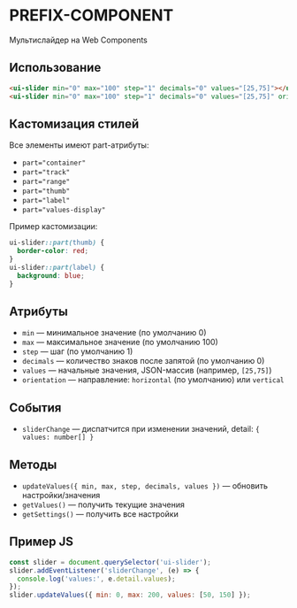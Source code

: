 # **PREFIX**-**COMPONENT**

Мультислайдер на Web Components

## Использование

```html
<ui-slider min="0" max="100" step="1" decimals="0" values="[25,75]"></ui-slider>
<ui-slider min="0" max="100" step="1" decimals="0" values="[25,75]" orientation="vertical"></ui-slider>
```

## Кастомизация стилей

Все элементы имеют part-атрибуты:

- `part="container"`
- `part="track"`
- `part="range"`
- `part="thumb"`
- `part="label"`
- `part="values-display"`

Пример кастомизации:

```css
ui-slider::part(thumb) {
  border-color: red;
}
ui-slider::part(label) {
  background: blue;
}
```

## Атрибуты

- `min` — минимальное значение (по умолчанию 0)
- `max` — максимальное значение (по умолчанию 100)
- `step` — шаг (по умолчанию 1)
- `decimals` — количество знаков после запятой (по умолчанию 0)
- `values` — начальные значения, JSON-массив (например, `[25,75]`)
- `orientation` — направление: `horizontal` (по умолчанию) или `vertical`

## События

- `sliderChange` — диспатчится при изменении значений, detail: `{ values: number[] }`

## Методы

- `updateValues({ min, max, step, decimals, values })` — обновить настройки/значения
- `getValues()` — получить текущие значения
- `getSettings()` — получить все настройки

## Пример JS

```js
const slider = document.querySelector('ui-slider');
slider.addEventListener('sliderChange', (e) => {
  console.log('values:', e.detail.values);
});
slider.updateValues({ min: 0, max: 200, values: [50, 150] });
```
